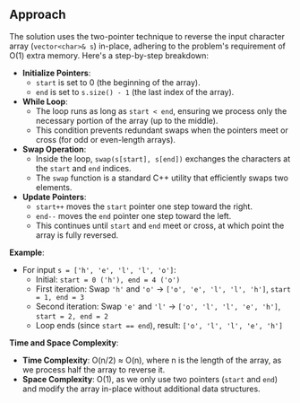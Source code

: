 ## Approach
The solution uses the two-pointer technique to reverse the input character array (`vector<char>& s`) in-place, adhering to the problem's requirement of O(1) extra memory. Here's a step-by-step breakdown:

- **Initialize Pointers**:
  - `start` is set to 0 (the beginning of the array).
  - `end` is set to `s.size() - 1` (the last index of the array).
- **While Loop**:
  - The loop runs as long as `start < end`, ensuring we process only the necessary portion of the array (up to the middle).
  - This condition prevents redundant swaps when the pointers meet or cross (for odd or even-length arrays).
- **Swap Operation**:
  - Inside the loop, `swap(s[start], s[end])` exchanges the characters at the `start` and `end` indices.
  - The `swap` function is a standard C++ utility that efficiently swaps two elements.
- **Update Pointers**:
  - `start++` moves the `start` pointer one step toward the right.
  - `end--` moves the `end` pointer one step toward the left.
  - This continues until `start` and `end` meet or cross, at which point the array is fully reversed.

**Example**:
- For input `s = ['h', 'e', 'l', 'l', 'o']`:
  - Initial: `start = 0 ('h'), end = 4 ('o')`
  - First iteration: Swap `'h'` and `'o'` → `['o', 'e', 'l', 'l', 'h']`, `start = 1, end = 3`
  - Second iteration: Swap `'e'` and `'l'` → `['o', 'l', 'l', 'e', 'h']`, `start = 2, end = 2`
  - Loop ends (since `start == end`), result: `['o', 'l', 'l', 'e', 'h']`

**Time and Space Complexity**:
- **Time Complexity**: O(n/2) ≈ O(n), where n is the length of the array, as we process half the array to reverse it.
- **Space Complexity**: O(1), as we only use two pointers (`start` and `end`) and modify the array in-place without additional data structures.
